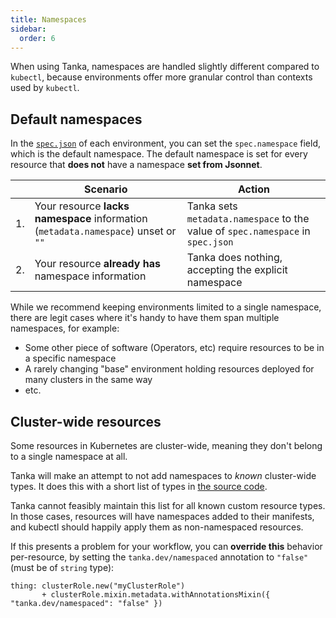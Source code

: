 ```yaml
---
title: Namespaces
sidebar:
  order: 6
---
```


When using Tanka, namespaces are handled slightly different compared to
`kubectl`, because environments offer more granular control than contexts used
by `kubectl`.

## Default namespaces

In the [`spec.json`](./config/#file-format) of each environment, you can set the
`spec.namespace` field, which is the default namespace. The default namespace is
set for every resource that **does not** have a namespace **set from Jsonnet**.

|     | Scenario                                                                           | Action                                                                          |
| --- | ---------------------------------------------------------------------------------- | ------------------------------------------------------------------------------- |
| 1.  | Your resource **lacks namespace** information (`metadata.namespace`) unset or `""` | Tanka sets `metadata.namespace` to the value of `spec.namespace` in `spec.json` |
| 2.  | Your resource **already has** namespace information                                | Tanka does nothing, accepting the explicit namespace                            |

While we recommend keeping environments limited to a single namespace, there are
legit cases where it's handy to have them span multiple namespaces, for example:

- Some other piece of software (Operators, etc) require resources to be in a specific namespace
- A rarely changing "base" environment holding resources deployed for many clusters in the same way
- etc.

## Cluster-wide resources

Some resources in Kubernetes are cluster-wide, meaning they don't belong to a single namespace at all.

Tanka will make an attempt to not add namespaces to _known_ cluster-wide types.
It does this with a short list of types in [the source code](https://github.com/grafana/tanka/blob/main/pkg/process/namespace.go).

Tanka cannot feasibly maintain this list for all known custom resource types. In those cases, resources will have namespaces added to their manifests,
and kubectl should happily apply them as non-namespaced resources.

If this presents a problem for your workflow, you can **override this** behavior
per-resource, by setting the `tanka.dev/namespaced` annotation to `"false"`
(must be of `string` type):

```jsonnet
thing: clusterRole.new("myClusterRole")
       + clusterRole.mixin.metadata.withAnnotationsMixin({ "tanka.dev/namespaced": "false" })
```
